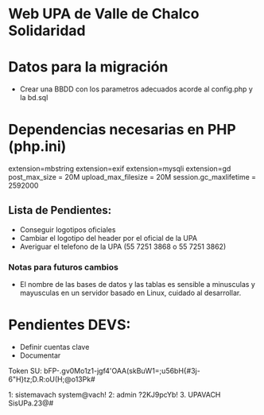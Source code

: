 # Web UPA de Valle de Chalco Solidaridad

# Datos para la migración
* Crear una BBDD con los parametros adecuados acorde al config.php y la bd.sql

# Dependencias necesarias en PHP (php.ini)
extension=mbstring
extension=exif
extension=mysqli
extension=gd
post_max_size = 20M
upload_max_filesize = 20M
session.gc_maxlifetime = 2592000

## Lista de Pendientes:
* Conseguir logotipos oficiales
* Cambiar el logotipo del header por el oficial de la UPA
* Averiguar el telefono de la UPA (55 7251 3868 o 55 7251 3862)

### Notas para futuros cambios
* El nombre de las bases de datos y las tablas es sensible a minusculas y mayusculas en un servidor basado en Linux, cuidado al desarrollar.


# Pendientes DEVS:
* Definir cuentas clave
* Documentar


Token SU: bFP-.gv0Mo1z1-jgf4'OAA(skBuW1=;u56bH{#3j-6"H}tz;D.R:oU(H;@o13Pk#

1: sistemavach system@vach!
2: admin ?2KJ9pcYb!
3. UPAVACH SisUPa.23@#
